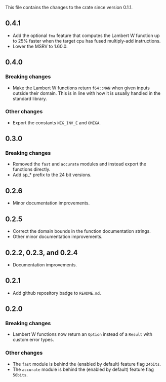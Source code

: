 This file contains the changes to the crate since version 0.1.1.

## 0.4.1

 - Add the optional `fma` feature that computes the Lambert W function up to 25% faster when the target cpu has fused multiply-add instructions.
 - Lower the MSRV to 1.60.0.

## 0.4.0

### Breaking changes

 - Make the Lambert W functions return `f64::NAN` when given inputs outside their domain. This is in line with how it is usually handled in the standard library.

### Other changes

 - Export the constants `NEG_INV_E` and `OMEGA`.

## 0.3.0

### Breaking changes

 - Removed the `fast` and `accurate` modules and instead export the functions directly.
 - Add sp_* prefix to the 24 bit versions.

## 0.2.6

 - Minor documentation improvements.

## 0.2.5

 - Correct the domain bounds in the function documentation strings.
 - Other minor documentation improvements.

## 0.2.2, 0.2.3, and 0.2.4

 - Documentation improvements. 

## 0.2.1

 - Add github repository badge to `README.md`.

## 0.2.0

### Breaking changes

 - Lambert W functions now return an `Option` instead of a `Result` with custom error types.

### Other changes

 - The `fast` module is behind the (enabled by default) feature flag `24bits`.
 - The `accurate` module is behind the (enabled by default) feature flag `50bits`.

